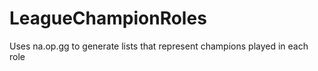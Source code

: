 # LeagueChampionRoles
Uses na.op.gg to generate lists that represent champions played in each role 

